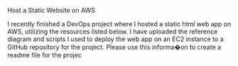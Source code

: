 Host a Static Website on AWS

I recently finished a DevOps project where I hosted a static html web app on AWS, utilizing the resources
listed below. I have uploaded the reference diagram and scripts I used to deploy the web app on an EC2
instance to a GitHub repository for the project. Please use this informa�on to create a readme file for
the projec
